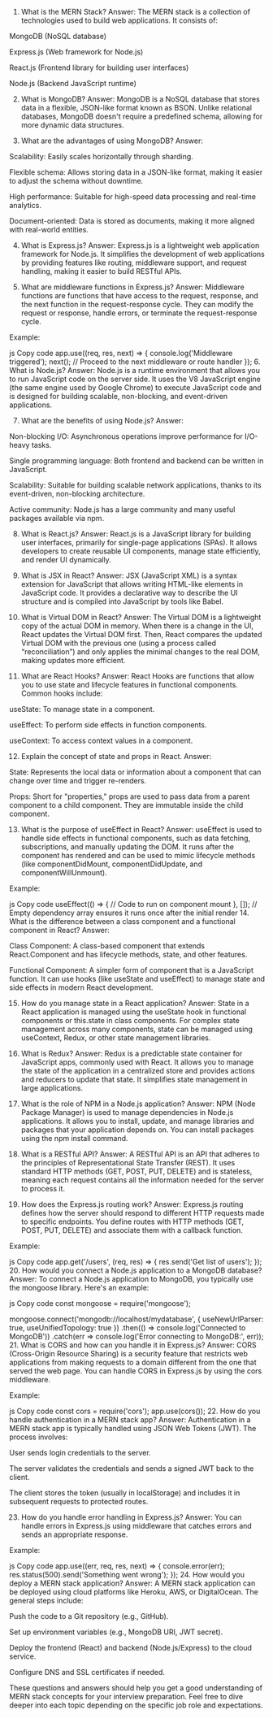 1. What is the MERN Stack?
Answer: The MERN stack is a collection of technologies used to build web applications. It consists of:

MongoDB (NoSQL database)

Express.js (Web framework for Node.js)

React.js (Frontend library for building user interfaces)

Node.js (Backend JavaScript runtime)

2. What is MongoDB?
Answer: MongoDB is a NoSQL database that stores data in a flexible, JSON-like format known as BSON. Unlike relational databases, MongoDB doesn't require a predefined schema, allowing for more dynamic data structures.

3. What are the advantages of using MongoDB?
Answer:

Scalability: Easily scales horizontally through sharding.

Flexible schema: Allows storing data in a JSON-like format, making it easier to adjust the schema without downtime.

High performance: Suitable for high-speed data processing and real-time analytics.

Document-oriented: Data is stored as documents, making it more aligned with real-world entities.

4. What is Express.js?
Answer: Express.js is a lightweight web application framework for Node.js. It simplifies the development of web applications by providing features like routing, middleware support, and request handling, making it easier to build RESTful APIs.

5. What are middleware functions in Express.js?
Answer: Middleware functions are functions that have access to the request, response, and the next function in the request-response cycle. They can modify the request or response, handle errors, or terminate the request-response cycle.

Example:

js
Copy code
app.use((req, res, next) => {
  console.log('Middleware triggered');
  next(); // Proceed to the next middleware or route handler
});
6. What is Node.js?
Answer: Node.js is a runtime environment that allows you to run JavaScript code on the server side. It uses the V8 JavaScript engine (the same engine used by Google Chrome) to execute JavaScript code and is designed for building scalable, non-blocking, and event-driven applications.

7. What are the benefits of using Node.js?
Answer:

Non-blocking I/O: Asynchronous operations improve performance for I/O-heavy tasks.

Single programming language: Both frontend and backend can be written in JavaScript.

Scalability: Suitable for building scalable network applications, thanks to its event-driven, non-blocking architecture.

Active community: Node.js has a large community and many useful packages available via npm.

8. What is React.js?
Answer: React.js is a JavaScript library for building user interfaces, primarily for single-page applications (SPAs). It allows developers to create reusable UI components, manage state efficiently, and render UI dynamically.

9. What is JSX in React?
Answer: JSX (JavaScript XML) is a syntax extension for JavaScript that allows writing HTML-like elements in JavaScript code. It provides a declarative way to describe the UI structure and is compiled into JavaScript by tools like Babel.

10. What is Virtual DOM in React?
Answer: The Virtual DOM is a lightweight copy of the actual DOM in memory. When there is a change in the UI, React updates the Virtual DOM first. Then, React compares the updated Virtual DOM with the previous one (using a process called “reconciliation”) and only applies the minimal changes to the real DOM, making updates more efficient.

11. What are React Hooks?
Answer: React Hooks are functions that allow you to use state and lifecycle features in functional components. Common hooks include:

useState: To manage state in a component.

useEffect: To perform side effects in function components.

useContext: To access context values in a component.

12. Explain the concept of state and props in React.
Answer:

State: Represents the local data or information about a component that can change over time and trigger re-renders.

Props: Short for "properties," props are used to pass data from a parent component to a child component. They are immutable inside the child component.

13. What is the purpose of useEffect in React?
Answer: useEffect is used to handle side effects in functional components, such as data fetching, subscriptions, and manually updating the DOM. It runs after the component has rendered and can be used to mimic lifecycle methods (like componentDidMount, componentDidUpdate, and componentWillUnmount).

Example:

js
Copy code
useEffect(() => {
  // Code to run on component mount
}, []);  // Empty dependency array ensures it runs once after the initial render
14. What is the difference between a class component and a functional component in React?
Answer:

Class Component: A class-based component that extends React.Component and has lifecycle methods, state, and other features.

Functional Component: A simpler form of component that is a JavaScript function. It can use hooks (like useState and useEffect) to manage state and side effects in modern React development.

15. How do you manage state in a React application?
Answer: State in a React application is managed using the useState hook in functional components or this.state in class components. For complex state management across many components, state can be managed using useContext, Redux, or other state management libraries.

16. What is Redux?
Answer: Redux is a predictable state container for JavaScript apps, commonly used with React. It allows you to manage the state of the application in a centralized store and provides actions and reducers to update that state. It simplifies state management in large applications.

17. What is the role of NPM in a Node.js application?
Answer: NPM (Node Package Manager) is used to manage dependencies in Node.js applications. It allows you to install, update, and manage libraries and packages that your application depends on. You can install packages using the npm install command.

18. What is a RESTful API?
Answer: A RESTful API is an API that adheres to the principles of Representational State Transfer (REST). It uses standard HTTP methods (GET, POST, PUT, DELETE) and is stateless, meaning each request contains all the information needed for the server to process it.

19. How does the Express.js routing work?
Answer: Express.js routing defines how the server should respond to different HTTP requests made to specific endpoints. You define routes with HTTP methods (GET, POST, PUT, DELETE) and associate them with a callback function.

Example:

js
Copy code
app.get('/users', (req, res) => {
  res.send('Get list of users');
});
20. How would you connect a Node.js application to a MongoDB database?
Answer: To connect a Node.js application to MongoDB, you typically use the mongoose library. Here's an example:

js
Copy code
const mongoose = require('mongoose');

mongoose.connect('mongodb://localhost/mydatabase', {
  useNewUrlParser: true,
  useUnifiedTopology: true
})
.then(() => console.log('Connected to MongoDB'))
.catch(err => console.log('Error connecting to MongoDB:', err));
21. What is CORS and how can you handle it in Express.js?
Answer: CORS (Cross-Origin Resource Sharing) is a security feature that restricts web applications from making requests to a domain different from the one that served the web page. You can handle CORS in Express.js by using the cors middleware.

Example:

js
Copy code
const cors = require('cors');
app.use(cors());
22. How do you handle authentication in a MERN stack app?
Answer: Authentication in a MERN stack app is typically handled using JSON Web Tokens (JWT). The process involves:

User sends login credentials to the server.

The server validates the credentials and sends a signed JWT back to the client.

The client stores the token (usually in localStorage) and includes it in subsequent requests to protected routes.

23. How do you handle error handling in Express.js?
Answer: You can handle errors in Express.js using middleware that catches errors and sends an appropriate response.

Example:

js
Copy code
app.use((err, req, res, next) => {
  console.error(err);
  res.status(500).send('Something went wrong');
});
24. How would you deploy a MERN stack application?
Answer: A MERN stack application can be deployed using cloud platforms like Heroku, AWS, or DigitalOcean. The general steps include:

Push the code to a Git repository (e.g., GitHub).

Set up environment variables (e.g., MongoDB URI, JWT secret).

Deploy the frontend (React) and backend (Node.js/Express) to the cloud service.

Configure DNS and SSL certificates if needed.

These questions and answers should help you get a good understanding of MERN stack concepts for your interview preparation. Feel free to dive deeper into each topic depending on the specific job role and expectations.
